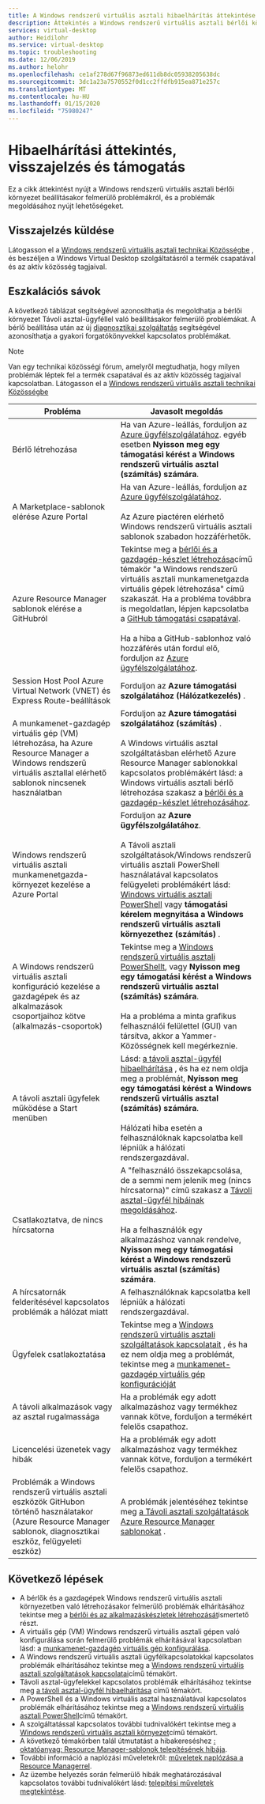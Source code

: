```yaml
---
title: A Windows rendszerű virtuális asztali hibaelhárítás áttekintése – Azure
description: Áttekintés a Windows rendszerű virtuális asztali bérlői környezet beállítása során felmerülő problémák elhárításához.
services: virtual-desktop
author: Heidilohr
ms.service: virtual-desktop
ms.topic: troubleshooting
ms.date: 12/06/2019
ms.author: helohr
ms.openlocfilehash: ce1af278d67f96873ed611db8dc05938205638dc
ms.sourcegitcommit: 3dc1a23a7570552f0d1cc2ffdfb915ea871e257c
ms.translationtype: MT
ms.contentlocale: hu-HU
ms.lasthandoff: 01/15/2020
ms.locfileid: "75980247"
---
```

# <a name="troubleshooting-overview-feedback-and-support"></a>Hibaelhárítási áttekintés, visszajelzés és támogatás

Ez a cikk áttekintést nyújt a Windows rendszerű virtuális asztali bérlői környezet beállításakor felmerülő problémákról, és a problémák megoldásához nyújt lehetőségeket.

## <a name="provide-feedback"></a>Visszajelzés küldése

Látogasson el a [Windows rendszerű virtuális asztali technikai Közösségbe](https://techcommunity.microsoft.com/t5/Windows-Virtual-Desktop/bd-p/WindowsVirtualDesktop) , és beszéljen a Windows Virtual Desktop szolgáltatásról a termék csapatával és az aktív közösség tagjaival.

## <a name="escalation-tracks"></a>Eszkalációs sávok

A következő táblázat segítségével azonosíthatja és megoldhatja a bérlői környezet Távoli asztal-ügyféllel való beállításakor felmerülő problémákat. A bérlő beállítása után az új [diagnosztikai szolgáltatás](https://docs.microsoft.com/azure/virtual-desktop/diagnostics-role-service) segítségével azonosíthatja a gyakori forgatókönyvekkel kapcsolatos problémákat.

>[!NOTE]
> Van egy technikai közösségi fórum, amelyről megtudhatja, hogy milyen problémák léptek fel a termék csapatával és az aktív közösség tagjaival kapcsolatban. Látogasson el a [Windows rendszerű virtuális asztali technikai Közösségbe](https://techcommunity.microsoft.com/t5/Windows-Virtual-Desktop/bd-p/WindowsVirtualDesktop)

| **Probléma**                                                            | **Javasolt megoldás**  |
|----------------------------------------------------------------------|-------------------------------------------------|
| Bérlő létrehozása                                                    | Ha van Azure-leállás, forduljon az [Azure ügyfélszolgálatához](https://azure.microsoft.com/support/options/). egyéb esetben **Nyisson meg egy támogatási kérést a Windows rendszerű virtuális asztal (számítás) számára**.|
| A Marketplace-sablonok elérése Azure Portal       | Ha van Azure-leállás, forduljon az [Azure ügyfélszolgálatához](https://azure.microsoft.com/support/options/). <br> <br> Az Azure piactéren elérhető Windows rendszerű virtuális asztali sablonok szabadon hozzáférhetők.|
| Azure Resource Manager sablonok elérése a GitHubról                                  | Tekintse meg a [bérlői és a gazdagép-készlet létrehozása](troubleshoot-set-up-issues.md)című témakör "a Windows rendszerű virtuális asztali munkamenetgazda virtuális gépek létrehozása" című szakaszát. Ha a probléma továbbra is megoldatlan, lépjen kapcsolatba a [GitHub támogatási csapatával](https://github.com/contact). <br> <br> Ha a hiba a GitHub-sablonhoz való hozzáférés után fordul elő, forduljon az [Azure ügyfélszolgálatához](https://azure.microsoft.com/support/options/).|
| Session Host Pool Azure Virtual Network (VNET) és Express Route-beállítások               | Forduljon az **Azure támogatási szolgálatához (Hálózatkezelés)** . |
| A munkamenet-gazdagép virtuális gép (VM) létrehozása, ha Azure Resource Manager a Windows rendszerű virtuális asztallal elérhető sablonok nincsenek használatban | Forduljon az **Azure támogatási szolgálatához (számítás)** . <br> <br> A Windows virtuális asztal szolgáltatásban elérhető Azure Resource Manager sablonokkal kapcsolatos problémákért lásd: a Windows virtuális asztali bérlő létrehozása szakasz a [bérlői és a gazdagép-készlet létrehozásához](troubleshoot-set-up-issues.md). |
| Windows rendszerű virtuális asztali munkamenetgazda-környezet kezelése a Azure Portal    | Forduljon az **Azure ügyfélszolgálatához**. <br> <br> A Távoli asztali szolgáltatások/Windows rendszerű virtuális asztali PowerShell használatával kapcsolatos felügyeleti problémákért lásd: [Windows virtuális asztali PowerShell](troubleshoot-powershell.md) vagy **támogatási kérelem megnyitása a Windows rendszerű virtuális asztali környezethez (számítás)** . |
| A Windows rendszerű virtuális asztali konfiguráció kezelése a gazdagépek és az alkalmazások csoportjaihoz kötve (alkalmazás-csoportok)      | Tekintse meg a [Windows rendszerű virtuális asztali PowerShellt](troubleshoot-powershell.md), vagy **Nyisson meg egy támogatási kérést a Windows rendszerű virtuális asztal (számítás) számára**. <br> <br> Ha a probléma a minta grafikus felhasználói felülettel (GUI) van társítva, akkor a Yammer-Közösségnek kell megérkeznie.|
| A távoli asztali ügyfelek működése a Start menüben                                                 | Lásd: [a távoli asztal-ügyfél hibaelhárítása](troubleshoot-client.md) , és ha ez nem oldja meg a problémát, **Nyisson meg egy támogatási kérést a Windows rendszerű virtuális asztal (számítás) számára**.  <br> <br> Hálózati hiba esetén a felhasználóknak kapcsolatba kell lépniük a hálózati rendszergazdával. |
| Csatlakoztatva, de nincs hírcsatorna                                                                 | A "felhasználó összekapcsolása, de a semmi nem jelenik meg (nincs hírcsatorna)" című szakasz a [Távoli asztal-ügyfél hibáinak megoldásához](troubleshoot-client.md). <br> <br> Ha a felhasználók egy alkalmazáshoz vannak rendelve, **Nyisson meg egy támogatási kérést a Windows rendszerű virtuális asztal (számítás) számára**. |
| A hírcsatornák felderítésével kapcsolatos problémák a hálózat miatt                                            | A felhasználóknak kapcsolatba kell lépniük a hálózati rendszergazdával. |
| Ügyfelek csatlakoztatása                                                                    | Tekintse meg a [Windows rendszerű virtuális asztali szolgáltatások kapcsolatait](troubleshoot-service-connection.md) , és ha ez nem oldja meg a problémát, tekintse meg a [munkamenet-gazdagép virtuális gép konfigurációját](troubleshoot-vm-configuration.md) |
| A távoli alkalmazások vagy az asztal rugalmassága                                      | Ha a problémák egy adott alkalmazáshoz vagy termékhez vannak kötve, forduljon a termékért felelős csapathoz. |
| Licencelési üzenetek vagy hibák                                                          | Ha a problémák egy adott alkalmazáshoz vagy termékhez vannak kötve, forduljon a termékért felelős csapathoz. |
| Problémák a Windows rendszerű virtuális asztali eszközök GitHubon történő használatakor (Azure Resource Manager sablonok, diagnosztikai eszköz, felügyeleti eszköz) | A problémák jelentéséhez tekintse meg [a Távoli asztali szolgáltatások Azure Resource Manager sablonokat](https://github.com/Azure/RDS-Templates/blob/master/README.md) . |

## <a name="next-steps"></a>Következő lépések

- A bérlők és a gazdagépek Windows rendszerű virtuális asztali környezetben való létrehozásakor felmerülő problémák elhárításához tekintse meg a [bérlői és az alkalmazáskészletek létrehozását](troubleshoot-set-up-issues.md)ismertető részt.
- A virtuális gép (VM) Windows rendszerű virtuális asztali gépen való konfigurálása során felmerülő problémák elhárításával kapcsolatban lásd: a [munkamenet-gazdagép virtuális gép konfigurálása](troubleshoot-vm-configuration.md).
- A Windows rendszerű virtuális asztali ügyfélkapcsolatokkal kapcsolatos problémák elhárításához tekintse meg a [Windows rendszerű virtuális asztali szolgáltatások kapcsolatai](troubleshoot-service-connection.md)című témakört.
- Távoli asztal-ügyfelekkel kapcsolatos problémák elhárításához tekintse meg [a távoli asztal-ügyfél hibaelhárítása](troubleshoot-client.md) című témakört.
- A PowerShell és a Windows virtuális asztal használatával kapcsolatos problémák elhárításához tekintse meg a [Windows rendszerű virtuális asztali PowerShell](troubleshoot-powershell.md)című témakört.
- A szolgáltatással kapcsolatos további tudnivalókért tekintse meg a [Windows rendszerű virtuális asztali környezet](environment-setup.md)című témakört.
- A következő témakörben talál útmutatást a hibakereséshez [: oktatóanyag: Resource Manager-sablonok telepítésének hibája](../azure-resource-manager/templates/template-tutorial-troubleshoot.md).
- További információ a naplózási műveletekről: [műveletek naplózása a Resource Managerrel](../azure-resource-manager/management/view-activity-logs.md).
- Az üzembe helyezés során felmerülő hibák meghatározásával kapcsolatos további tudnivalókért lásd: [telepítési műveletek megtekintése](../azure-resource-manager/templates/deployment-history.md).
